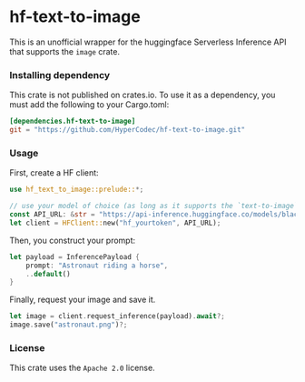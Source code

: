 # hf-text-to-image
 
This is an unofficial wrapper for the huggingface Serverless Inference API that supports the `image` crate.

### Installing dependency
This crate is not published on crates.io.
To use it as a dependency, you must add the following to your Cargo.toml:
```toml
[dependencies.hf-text-to-image]
git = "https://github.com/HyperCodec/hf-text-to-image.git"
```

### Usage
First, create a HF client:

```rust
use hf_text_to_image::prelude::*;

// use your model of choice (as long as it supports the `text-to-image` task)
const API_URL: &str = "https://api-inference.huggingface.co/models/black-forest-labs/FLUX.1-schnell";
let client = HFClient::new("hf_yourtoken", API_URL);
```

Then, you construct your prompt:
```rust
let payload = InferencePayload {
    prompt: "Astronaut riding a horse",
    ..default()
}
```

Finally, request your image and save it.

```rust
let image = client.request_inference(payload).await?;
image.save("astronaut.png")?;
```

### License
This crate uses the `Apache 2.0` license.

